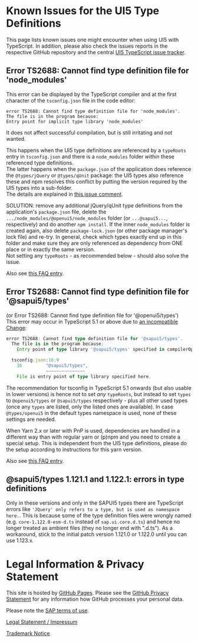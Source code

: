 # Known Issues for the UI5 Type Definitions

This page lists known issues one might encounter when using UI5 with TypeScript. In addition, please also check the issues reports in the respective GitHub repository and the central [UI5 TypeScript issue tracker](https://github.com/SAP/ui5-typescript/issues).

## Error TS2688: Cannot find type definition file for 'node_modules'

This error can be displayed by the TypeScript compiler and at the first character of the `tsconfig.json` file in the code editor:

```
error TS2688: Cannot find type definition file for 'node_modules'.
The file is in the program because:
Entry point for implicit type library 'node_modules'
```
It does not affect successful compilation, but is still irritating and not wanted.

This happens when the UI5 type definitions are referenced by a `typeRoots` entry in `tsconfig.json` and there is a `node_modules` folder *within* these referenced type definitions.<br>
The latter happens when the `package.json` of the application does reference the `@types/jQuery` or `@types/qUnit` package: the UI5 types also reference these and npm resolves this conflict by putting the version required by the UI5 types into a sub-folder.<br>
The details are explained in [this issue comment](https://github.com/ui5-community/generator-ui5-ts-app-fcl/issues/5#issuecomment-1199967459).

SOLUTION: remove any additional jQuery/qUnit type definitions from the application's `package.json` file, delete the `.../node_modules/@openui5/node_modules` folder (or `...@sapui5...`, respectively) and do another `npm install`. If the inner `node_modules` folder is created again, also delete `package-lock.json` (or other package manager's lock file) and re-try. In general, check which types exactly end up in this folder and make sure they are only referenced as dependency from ONE place or in exactly the same version.<br>
Not setting any `typeRoots` - as recommended below - should also solve the issue.

Also see [this FAQ entry](how-to-reference-the-ui5-types-in-tsconfigjson-as-types-or-typeroots-also-error-ts2688-cannot-find-type-definition-file-for-node_modules).


## Error TS2688: Cannot find type definition file for '@sapui5/types'
(or Error TS2688: Cannot find type definition file for '@openui5/types')<br>
This error may occur in TypeScript 5.1 or above due to [an incompatible Change](https://devblogs.microsoft.com/typescript/announcing-typescript-5-1/#explicit-typeroots-disables-upward-walks-for-node_modules-types):

```ts
error TS2688: Cannot find type definition file for '@sapui5/types'.
  The file is in the program because:
    Entry point of type library '@sapui5/types' specified in compilerOptions

  tsconfig.json:16:9
    16         "@sapui5/types",
               ~~~~~~~~~~~~~~~
    File is entry point of type library specified here.
```

The recommendation for tsconfig in TypeScript 5.1 onwards (but also usable in lower versions) is hence not to set *any* `typeRoots`, but instead to set `types` to `@openui5/types` or `@sapui5/types` respectively - plus all other used types (once any `types` are listed, only the listed ones are available). In case `@types/openui5` in the default types namespace is used, none of these settings are needed.

When Yarn 2.x or later with PnP is used, dependencies are handled in a different way than with regular yarn or (p)npm and you need to create a special setup. This is independent from the UI5 type definitions, please do the setup according to instructions for this yarn version.

Also see [this FAQ entry](how-to-reference-the-ui5-types-in-tsconfigjson-as-types-or-typeroots-also-error-ts2688-cannot-find-type-definition-file-for-node_modules).


## @sapui5/types 1.121.1 and 1.122.1: errors in type definitions

Only in these versions and only in the SAPUI5 types there are TypeScript errors like `'JQuery' only refers to a type, but is used as namespace here.`. This is because some of the type definition files were wrongly named (e.g. `core-1.122.0-esm-d.ts` instead of `sap.ui.core.d.ts`) and hence no longer treated as ambient files (they no longer end with ".d.ts"). As a workaround, stick to the initial patch version 1.121.0 or 1.122.0 until you can use 1.123.x.


# Legal Information & Privacy Statement

This site is hosted by [GitHub Pages](https://pages.github.com/). Please see the [GitHub Privacy Statement](https://docs.github.com/en/github/site-policy/github-privacy-statement) for any information how GitHub processes your personal data.

Please note the [SAP terms of use](https://www.sap.com/corporate/en/legal/terms-of-use.html).

[Legal Statement / Impressum](https://www.sap.com/about/legal/impressum.html)

[Trademark Notice](https://www.sap.com/corporate/en/legal/trademark.html#third-party-trademark-notices)